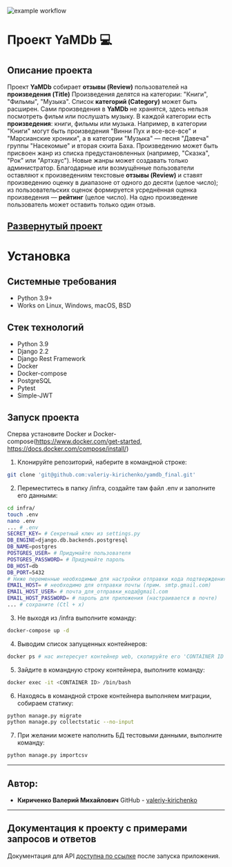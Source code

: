 ![example workflow](https://github.com/valeriy-kirichenko/yamdb_final/actions/workflows/yamdb_workflow.yml/badge.svg)
# Проект YaMDb :computer:
Описание проекта
----------
Проект **YaMDb** собирает **отзывы (Review)** пользователей на **произведения (Title)** Произведения делятся на категории: "Книги", "Фильмы", "Музыка". Список **категорий (Category)** может быть расширен.
Сами произведения в **YaMDb** не хранятся, здесь нельзя посмотреть фильм или послушать музыку.
В каждой категории есть **произведения**: книги, фильмы или музыка. Например, в категории "Книги" могут быть произведения "Винни Пух и все-все-все" и "Марсианские хроники", а в категории "Музыка" — песня "Давеча" группы "Насекомые" и вторая сюита Баха. Произведению может быть присвоен жанр из списка предустановленных (например, "Сказка", "Рок" или "Артхаус"). Новые жанры может создавать только администратор.
Благодарные или возмущённые пользователи оставляют к произведениям текстовые **отзывы (Review)** и ставят произведению оценку в диапазоне от одного до десяти (целое число); из пользовательских оценок формируется усреднённая оценка произведения — **рейтинг** (целое число). На одно произведение пользователь может оставить только один отзыв.

[Развернутый проект](http://51.250.17.23/api/v1/)
----------

# Установка
Системные требования
----------
* Python 3.9+
* Works on Linux, Windows, macOS, BSD

Стек технологий
----------
* Python 3.9
* Django 2.2
* Django Rest Framework
* Docker
* Docker-compose
* PostgreSQL
* Pytest
* Simple-JWT

Запуск проекта
----------
Сперва установите Docker и Docker-compose(https://www.docker.com/get-started, https://docs.docker.com/compose/install/)
1. Клонируйте репозиторий, наберите в командной строке:
```bash
git clone 'git@github.com:valeriy-kirichenko/yamdb_final.git'
```
2. Переместитесь в папку /infra, создайте там файл .env и заполните его данными:
```bash
cd infra/
touch .env
nano .env
... # .env
SECRET_KEY= # Секретный ключ из settings.py
DB_ENGINE=django.db.backends.postgresql
DB_NAME=postgres
POSTGRES_USER= # Придумайте пользователя
POSTGRES_PASSWORD= # Придумайте пароль
DB_HOST=db
DB_PORT=5432
# Ниже переменные необходимые для настройки отправки кода подтверждения при регистрации
EMAIL_HOST= # необходимо для отправки почты (прим. smtp.gmail.com)
EMAIL_HOST_USER= # почта_для_отправки_кода@gmail.com
EMAIL_HOST_PASSWORD= # пароль для приложения (настраивается в почте)
... # сохраните (Ctl + x)
```
3. Не выходя из /infra выполните команду:
```bash
docker-compose up -d
```
4. Выводим список запущенных контейнеров:
```bash
docker ps # нас интересует контейнер web, скопируйте его 'CONTAINER ID'
```
5. Зайдите в командную строку контейнера, выполните команду:
```bash
docker exec -it <CONTAINER ID> /bin/bash
```
6. Находясь в командной строке контейнера выполняем миграции, собираем статику:
```bash
python manage.py migrate
python manage.py collectstatic --no-input
```
7. При желании можете наполнить БД тестовыми данными, выполните команду:
```bash
python manage.py importcsv
```
----------
Автор:
----------
* **Кириченко Валерий Михайлович**
GitHub - [valeriy-kirichenko](https://github.com/valeriy-kirichenko)
----------
Документация к проекту с примерами запросов и ответов
----------
Документация для API [доступна по ссылке](http://localhost:8000/redoc/) после запуска приложения.